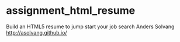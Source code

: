 # assignment_html_resume
Build an HTML5 resume to jump start your job search
Anders Solvang
http://asolvang.github.io/